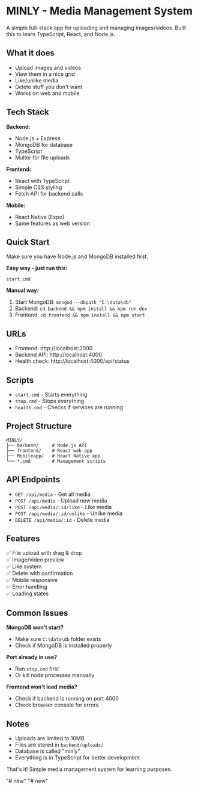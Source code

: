 # MINLY - Media Management System

A simple full-stack app for uploading and managing images/videos. Built this to learn TypeScript, React, and Node.js.

## What it does

- Upload images and videos
- View them in a nice grid
- Like/unlike media
- Delete stuff you don't want
- Works on web and mobile

## Tech Stack

**Backend:**
- Node.js + Express
- MongoDB for database
- TypeScript
- Multer for file uploads

**Frontend:**
- React with TypeScript  
- Simple CSS styling
- Fetch API for backend calls

**Mobile:**
- React Native (Expo)
- Same features as web version

## Quick Start

Make sure you have Node.js and MongoDB installed first.

**Easy way - just run this:**
```
start.cmd
```

**Manual way:**
1. Start MongoDB: `mongod --dbpath "C:\data\db"`
2. Backend: `cd backend && npm install && npm run dev`
3. Frontend: `cd frontend && npm install && npm start`

## URLs

- Frontend: http://localhost:3000
- Backend API: http://localhost:4000
- Health check: http://localhost:4000/api/status

## Scripts

- `start.cmd` - Starts everything
- `stop.cmd` - Stops everything  
- `health.cmd` - Checks if services are running

## Project Structure

```
MINLY/
├── backend/     # Node.js API
├── frontend/    # React web app
├── Mobileapp/   # React Native app
└── *.cmd        # Management scripts
```

## API Endpoints

- `GET /api/media` - Get all media
- `POST /api/media` - Upload new media
- `POST /api/media/:id/like` - Like media
- `POST /api/media/:id/unlike` - Unlike media  
- `DELETE /api/media/:id` - Delete media

## Features

✅ File upload with drag & drop  
✅ Image/video preview  
✅ Like system  
✅ Delete with confirmation  
✅ Mobile responsive  
✅ Error handling  
✅ Loading states  

## Common Issues

**MongoDB won't start?**
- Make sure `C:\data\db` folder exists
- Check if MongoDB is installed properly

**Port already in use?**
- Run `stop.cmd` first
- Or kill node processes manually

**Frontend won't load media?**
- Check if backend is running on port 4000
- Check browser console for errors

## Notes

- Uploads are limited to 10MB
- Files are stored in `backend/uploads/`
- Database is called "minly"
- Everything is in TypeScript for better development

That's it! Simple media management system for learning purposes.

"# new" 
"# new" 
